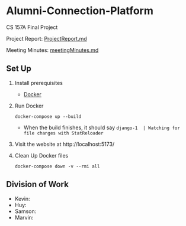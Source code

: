 # Alumni-Connection-Platform

CS 157A Final Project

Project Report: [ProjectReport.md](https://github.com/kevintsoii/Alumni-Connection-Platform/blob/main/ProjectReport.md)

Meeting Minutes: [meetingMinutes.md](https://github.com/kevintsoii/Alumni-Connection-Platform/blob/main/meetingMinutes.md)

## Set Up

1. Install prerequisites

   - [Docker](https://www.docker.com/)

2. Run Docker

   ```
   docker-compose up --build
   ```

   - When the build finishes, it should say `django-1  | Watching for file changes with StatReloader`

3. Visit the website at http://localhost:5173/

4. Clean Up Docker files

   ```
   docker-compose down -v --rmi all
   ```

## Division of Work

- Kevin: 
- Huy:
- Samson:
- Marvin:
